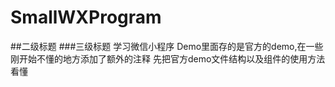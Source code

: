 # SmallWXProgram
##二级标题
###三级标题
学习微信小程序
Demo里面存的是官方的demo,在一些刚开始不懂的地方添加了额外的注释
先把官方demo文件结构以及组件的使用方法看懂